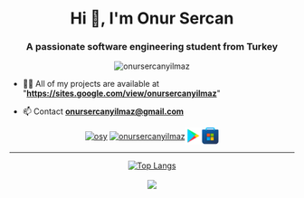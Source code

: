 


<h1 align="center">Hi 👋, I'm Onur Sercan</h1>
<h3 align="center">A passionate software engineering student from Turkey</h3>


<div align="center">
<p> <img src="https://komarev.com/ghpvc/?username=onursercanyilmaz" alt="onursercanyilmaz" /> </p>
</div>


- 👨‍💻 All of my projects are available at "**https://sites.google.com/view/onursercanyilmaz**"

- 📫 Contact **onursercanyilmaz@gmail.com**
</p>


<div align="center">
<a href="https://linkedin.com/in/osy"  align="center" target="blank"><img align="center" src="https://upload.wikimedia.org/wikipedia/commons/thumb/c/ca/LinkedIn_logo_initials.png/768px-LinkedIn_logo_initials.png" alt="osy" height="30" width="30" /></a>
<a href="https://kaggle.com/onursercanyilmaz" target="blank"><img align="center" src="https://cdn3.iconfinder.com/data/icons/logos-and-brands-adobe/512/189_Kaggle-512.png" alt="onursercanyilmaz" height="30" width="30" /></a><a href="https://play.google.com/store/apps/developer?id=Onur+Sercan+Y%C4%B1lmaz&hl=tr" target="blank"><img align="center" src="https://raw.githubusercontent.com/onursercanyilmaz/onursercanyilmaz/5ab6c5b0670dd758d84196f8c6a1cb8d01e52141/images/play_store.svg" alt="onursercanyilmaz" height="30" width="30" /></a><a href="https://www.microsoft.com/tr-tr/search/explore?q=Published+by+Onur+Sercan+Y%C4%B1lmaz" target="blank"><img align="center" src="https://raw.githubusercontent.com/onursercanyilmaz/onursercanyilmaz/master/images/msStore.png" alt="onursercanyilmaz" height="30" width="30" /></a>


<hr class="solid">
 
 [![Top Langs](https://github-readme-stats.vercel.app/api/top-langs/?username=onursercanyilmaz&layout=compact)](https://github.com/onursercanyilmaz)
<p> <img align="center" src="https://github-readme-stats.vercel.app/api?username=onursercanyilmaz&show_icons=true&theme=algolia" ;"alt="onursercanyilmaz" /></p>
<p align="center">



</div>

